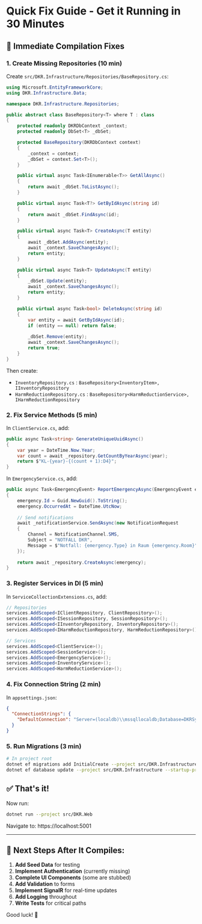 # Quick Fix Guide - Get it Running in 30 Minutes

## 🚨 Immediate Compilation Fixes

### 1. Create Missing Repositories (10 min)

Create `src/DKR.Infrastructure/Repositories/BaseRepository.cs`:
```csharp
using Microsoft.EntityFrameworkCore;
using DKR.Infrastructure.Data;

namespace DKR.Infrastructure.Repositories;

public abstract class BaseRepository<T> where T : class
{
    protected readonly DKRDbContext _context;
    protected readonly DbSet<T> _dbSet;

    protected BaseRepository(DKRDbContext context)
    {
        _context = context;
        _dbSet = context.Set<T>();
    }

    public virtual async Task<IEnumerable<T>> GetAllAsync()
    {
        return await _dbSet.ToListAsync();
    }

    public virtual async Task<T?> GetByIdAsync(string id)
    {
        return await _dbSet.FindAsync(id);
    }

    public virtual async Task<T> CreateAsync(T entity)
    {
        await _dbSet.AddAsync(entity);
        await _context.SaveChangesAsync();
        return entity;
    }

    public virtual async Task<T> UpdateAsync(T entity)
    {
        _dbSet.Update(entity);
        await _context.SaveChangesAsync();
        return entity;
    }

    public virtual async Task<bool> DeleteAsync(string id)
    {
        var entity = await GetByIdAsync(id);
        if (entity == null) return false;
        
        _dbSet.Remove(entity);
        await _context.SaveChangesAsync();
        return true;
    }
}
```

Then create:
- `InventoryRepository.cs` : `BaseRepository<InventoryItem>, IInventoryRepository`
- `HarmReductionRepository.cs` : `BaseRepository<HarmReductionService>, IHarmReductionRepository`

### 2. Fix Service Methods (5 min)

In `ClientService.cs`, add:
```csharp
public async Task<string> GenerateUniqueUuidAsync()
{
    var year = DateTime.Now.Year;
    var count = await _repository.GetCountByYearAsync(year);
    return $"KL-{year}-{(count + 1):D4}";
}
```

In `EmergencyService.cs`, add:
```csharp
public async Task<EmergencyEvent> ReportEmergencyAsync(EmergencyEvent emergency)
{
    emergency.Id = Guid.NewGuid().ToString();
    emergency.OccurredAt = DateTime.UtcNow;
    
    // Send notifications
    await _notificationService.SendAsync(new NotificationRequest
    {
        Channel = NotificationChannel.SMS,
        Subject = "NOTFALL DKR",
        Message = $"Notfall: {emergency.Type} in Raum {emergency.Room}"
    });
    
    return await _repository.CreateAsync(emergency);
}
```

### 3. Register Services in DI (5 min)

In `ServiceCollectionExtensions.cs`, add:
```csharp
// Repositories
services.AddScoped<IClientRepository, ClientRepository>();
services.AddScoped<ISessionRepository, SessionRepository>();
services.AddScoped<IInventoryRepository, InventoryRepository>();
services.AddScoped<IHarmReductionRepository, HarmReductionRepository>();

// Services
services.AddScoped<ClientService>();
services.AddScoped<SessionService>();
services.AddScoped<EmergencyService>();
services.AddScoped<InventoryService>();
services.AddScoped<HarmReductionService>();
```

### 4. Fix Connection String (2 min)

In `appsettings.json`:
```json
{
  "ConnectionStrings": {
    "DefaultConnection": "Server=(localdb)\\mssqllocaldb;Database=DKRSystem;Trusted_Connection=true;MultipleActiveResultSets=true"
  }
}
```

### 5. Run Migrations (3 min)

```bash
# In project root
dotnet ef migrations add InitialCreate --project src/DKR.Infrastructure --startup-project src/DKR.Web
dotnet ef database update --project src/DKR.Infrastructure --startup-project src/DKR.Web
```

## ✅ That's it! 

Now run:
```bash
dotnet run --project src/DKR.Web
```

Navigate to: https://localhost:5001

---

## 🎯 Next Steps After It Compiles:

1. **Add Seed Data** for testing
2. **Implement Authentication** (currently missing)
3. **Complete UI Components** (some are stubbed)
4. **Add Validation** to forms
5. **Implement SignalR** for real-time updates
6. **Add Logging** throughout
7. **Write Tests** for critical paths

Good luck! 🚀